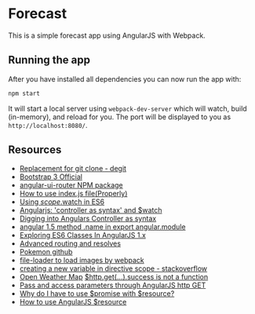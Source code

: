 # Forecast

This is a simple forecast app using AngularJS with Webpack.


## Running the app

After you have installed all dependencies you can now run the app with:
```bash
npm start
```

It will start a local server using `webpack-dev-server` which will watch, build (in-memory), and reload for you. The port will be displayed to you as `http://localhost:8080/`.

## Resources

- [Replacement for git clone - degit](https://dev.to/vuelancer/replacement-for-git-clone-degit-3lf1)
- [Bootstrap 3 Official](https://getbootstrap.com/docs/3.3/)
- [angular-ui-router NPM package](https://www.npmjs.com/package/angular-ui-router)
- [How to use index.js file(Properly)](https://dev.to/fahadaminshovon/-how-to-use-indexjs-fileproperly-302f)
- [Using $scope.$watch in ES6](https://stackoverflow.com/questions/36452919/using-scope-watch-in-es6)
- [Angularjs: 'controller as syntax' and $watch](https://stackoverflow.com/questions/24078535/angularjs-controller-as-syntax-and-watch)
- [Digging into Angulars Controller as syntax](https://ultimatecourses.com/blog/digging-into-angulars-controller-as-syntax)
- [angular 1.5 method .name in export angular.module](https://stackoverflow.com/questions/38169651/angular-1-5-method-name-in-export-angular-module)
- [Exploring ES6 Classes In AngularJS 1.x](https://www.michaelbromley.co.uk/blog/exploring-es6-classes-in-angularjs-1.x/)
- [Advanced routing and resolves](https://medium.com/opinionated-angularjs/advanced-routing-and-resolves-a2fcbf874a1c)
- [Pokemon github](https://github.com/zamarrowski/pokemon-poc)
- [file-loader to load images by webpack](https://v4.webpack.js.org/loaders/file-loader/)
- [creating a new variable in directive scope - stackoverflow](https://stackoverflow.com/questions/26517058/creating-a-new-variable-in-directive-scope)
- [Open Weather Map](http://openweathermap.org/appid)
[$http.get(...).success is not a function](https://stackoverflow.com/questions/41169385/http-get-success-is-not-a-function)
- [Pass and access parameters through AngularJS http GET](https://stackoverflow.com/questions/42538807/pass-and-access-parameters-through-angularjs-http-get)
- [Why do I have to use $promise with $resource?](https://stackoverflow.com/questions/36552509/why-do-i-have-to-use-promise-with-resource)
- [How to use AngularJS $resource](https://www.agiliq.com/blog/2019/11/how-to-use-angularjs-resource/)